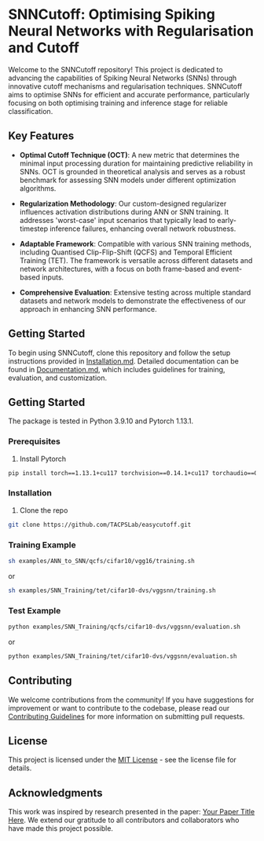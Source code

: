 # SNNCutoff: Optimising Spiking Neural Networks with Regularisation and Cutoff 

Welcome to the SNNCutoff repository! This project is dedicated to advancing the capabilities of Spiking Neural Networks (SNNs) through innovative cutoff mechanisms and regularisation techniques. SNNCutoff aims to optimise SNNs for efficient and accurate performance, particularly focusing on both optimising training and inference stage for reliable classification.

## Key Features

- **Optimal Cutoff Technique (OCT)**: A new metric that determines the minimal input processing duration for maintaining predictive reliability in SNNs. OCT is grounded in theoretical analysis and serves as a robust benchmark for assessing SNN models under different optimization algorithms.

- **Regularization Methodology**: Our custom-designed regularizer influences activation distributions during ANN or SNN training. It addresses 'worst-case' input scenarios that typically lead to early-timestep inference failures, enhancing overall network robustness.

- **Adaptable Framework**: Compatible with various SNN training methods, including Quantised Clip-Flip-Shift (QCFS) and Temporal Efficient Training (TET). The framework is versatile across different datasets and network architectures, with a focus on both frame-based and event-based inputs.

- **Comprehensive Evaluation**: Extensive testing across multiple standard datasets and network models to demonstrate the effectiveness of our approach in enhancing SNN performance.

## Getting Started

To begin using SNNCutoff, clone this repository and follow the setup instructions provided in [Installation.md](/Installation.md). Detailed documentation can be found in [Documentation.md](/Documentation.md), which includes guidelines for training, evaluation, and customization.

<!-- GETTING STARTED -->
## Getting Started
The package is tested in Python 3.9.10 and Pytorch 1.13.1.

### Prerequisites

1. Install Pytorch
```sh
pip install torch==1.13.1+cu117 torchvision==0.14.1+cu117 torchaudio==0.13.1 --extra-index-url https://download.pytorch.org/whl/cu117
```

### Installation

1. Clone the repo
```sh
git clone https://github.com/TACPSLab/easycutoff.git
```

### Training Example
```sh
sh examples/ANN_to_SNN/qcfs/cifar10/vgg16/training.sh
```
or
```sh
sh examples/SNN_Training/tet/cifar10-dvs/vggsnn/training.sh
```

### Test Example
```sh
python examples/SNN_Training/qcfs/cifar10-dvs/vggsnn/evaluation.sh
```
or
```sh
python examples/SNN_Training/tet/cifar10-dvs/vggsnn/evaluation.sh
```

## Contributing

We welcome contributions from the community! If you have suggestions for improvement or want to contribute to the codebase, please read our [Contributing Guidelines](/CONTRIBUTING.md) for more information on submitting pull requests.

## License

This project is licensed under the [MIT License](/LICENSE.md) - see the license file for details.

## Acknowledgments

This work was inspired by research presented in the paper: [Your Paper Title Here](link-to-your-paper). We extend our gratitude to all contributors and collaborators who have made this project possible.
